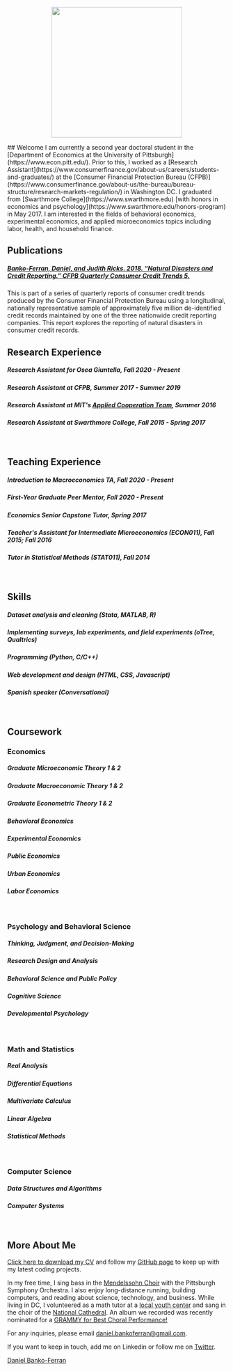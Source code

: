 <center>
<div>
<p>
<img src="https://pbs.twimg.com/profile_images/1271065556918194178/2ZPyMEmj_400x400.jpg" width="300px" height = "300px">
</p>
</div>
  </center>
## Welcome
I am currently a second year doctoral student in the [Department of Economics at the University of Pittsburgh](https://www.econ.pitt.edu/). Prior to this, I worked as a [Research Assistant](https://www.consumerfinance.gov/about-us/careers/students-and-graduates/) at the [Consumer Financial Protection Bureau (CFPB)](https://www.consumerfinance.gov/about-us/the-bureau/bureau-structure/research-markets-regulation/) in Washington DC. I graduated from [Swarthmore College](https://www.swarthmore.edu) [with honors in economics and psychology](https://www.swarthmore.edu/honors-program) in May 2017. I am interested in the fields of behavioral economics, experimental economics, and applied microeconomics topics including labor, health, and household finance.
<br>

## Publications
##### [Banko-Ferran, Daniel, and Judith Ricks. 2018. “Natural Disasters and Credit Reporting.” CFPB Quarterly Consumer Credit Trends 5. ](https://www.consumerfinance.gov/about-us/blog/natural-disaster-assistance-reported-minority-credit-records-among-potentially-affected-consumers/)
This is part of a series of quarterly reports of consumer credit trends produced by the Consumer Financial Protection Bureau using a longitudinal, nationally representative sample of approximately five million de-identified credit records maintained by one of the three nationwide credit reporting companies. This report explores the reporting of natural disasters in consumer credit records.
<br>

## Research Experience
##### Research Assistant for Osea Giuntella, Fall 2020 - Present
##### Research Assistant at CFPB, Summer 2017 - Summer 2019
##### Research Assistant at MIT's [Applied Cooperation Team](https://cooperation.mit.edu/), Summer 2016
##### Research Assistant at Swarthmore College, Fall 2015 - Spring 2017
<br>

## Teaching Experience
##### Introduction to Macroeconomics TA, Fall 2020 - Present
##### First-Year Graduate Peer Mentor, Fall 2020 - Present
##### Economics Senior Capstone Tutor, Spring 2017
##### Teacher's Assistant for Intermediate Microeconomics (ECON011), Fall 2015; Fall 2016
##### Tutor in Statistical Methods (STAT011), Fall 2014
<br>

## Skills
##### Dataset analysis and cleaning (Stata, MATLAB, R)
##### Implementing surveys, lab experiments, and field experiments (oTree, Qualtrics)
##### Programming (Python, C/C++)
##### Web development and design (HTML, CSS, Javascript)
##### Spanish speaker (Conversational)
<br>

## Coursework
### Economics
##### Graduate Microeconomic Theory 1 & 2
##### Graduate Macroeconomic Theory 1 & 2
##### Graduate Econometric Theory 1 & 2
##### Behavioral Economics
##### Experimental Economics
##### Public Economics
##### Urban Economics
##### Labor Economics
<br>

### Psychology and Behavioral Science
##### Thinking, Judgment, and Decision-Making
##### Research Design and Analysis
##### Behavioral Science and Public Policy
##### Cognitive Science
##### Developmental Psychology
<br>

### Math and Statistics
##### Real Analysis
##### Differential Equations
##### Multivariate Calculus
##### Linear Algebra
##### Statistical Methods
<br>

### Computer Science
##### Data Structures and Algorithms
##### Computer Systems
<br>

## More About Me

[Click here to download my CV](https://drive.google.com/file/d/1d0W3vWK8gxjpWKQGzYk_hnamWIeQUoht/view) and follow my [GitHub page](https://github.com/danielbanko) to keep up with my latest coding projects.

In my free time, I sing bass in the [Mendelssohn Choir](https://www.themendelssohn.org/) with the Pittsburgh Symphony Orchestra. I also enjoy long-distance running, building computers, and reading about science, technology, and business.
While living in DC, I volunteered as a math tutor at a [local youth center](https://www.northstartutoring.org/) and sang in the choir of the [National Cathedral](http://www.cathedralchoralsociety.org/chorus). An album we recorded was recently nominated for a [GRAMMY for Best Choral Performance!](https://www.grammy.com/grammys/awards/winners-nominees/107)

For any inquiries, please email <a href="mailto:daniel.bankoferran@gmail.com?" target="_top">daniel.bankoferran@gmail.com</a>.

If you want to keep in touch, add me on Linkedin or follow me on [Twitter](https://twitter.com/danieljbanko). <script type="text/javascript" src="https://platform.linkedin.com/badges/js/profile.js" async defer></script>

<div class="LI-profile-badge" data-version="v1" data-size="medium" data-locale="en_US" data-type="horizontal" data-theme="light" data-vanity="daniel-banko-ferran-4584b951"><a class="LI-simple-link" href='https://www.linkedin.com/in/daniel-banko-ferran-4584b951?trk=profile-badge'>Daniel Banko-Ferran</a></div>
